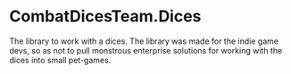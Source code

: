 # CombatDicesTeam.Dices

The library to work with a dices. The library was made for the indie game devs, so as not to pull monstrous enterprise solutions for working with the dices into small pet-games.